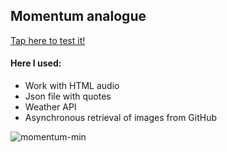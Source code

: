 ## Momentum analogue

[Tap here to test it!](https://nekoguard.github.io/momentum/)

#### Here I used:
- Work with HTML audio
- Json file with quotes
- Weather API
- Asynchronous retrieval of images from  GitHub

![momentum-min](https://user-images.githubusercontent.com/77226972/147108974-2cd954b7-de6c-40d1-9fb3-96a2932d3a21.png)
